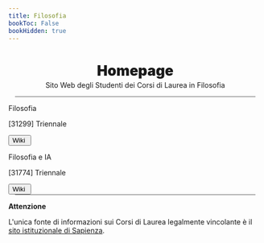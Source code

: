 ```yaml
---
title: Filosofia
bookToc: False
bookHidden: true
---
```


<h1 align="center" class="title_grad" style="font-weight: 900">Homepage</h1>

<p align="center" style="margin-top: -15px">Sito Web degli Studenti dei Corsi di Laurea in Filosofia</p>

<div style="width: 95%; height: 1px; background-color: #606060; margin-left: auto; margin-right: auto"></div>

<div class="home_evid">
    <div class="home_page centered_content_page" id="degree_choice_informatica">
        <p class="home_box_text_title degree_choice_box_text_title" id="home_enroll_text">Filosofia</p>
        <p class="home_box_text degree_choice_box_text">[31299] Triennale</p>
        <button class="explore_more" onclick="window.location.href = '/31299/'">Wiki&nbsp<i class="fa-solid fa-arrow-right"></i></button>
    </div>
    <div class="home_page centered_content_page" id="degree_choice_computer_science">
        <p class="home_box_text_title degree_choice_box_text_title" id="home_wiki_text">Filosofia e IA</p>
        <p class="home_box_text degree_choice_box_text">[31774] Triennale</p>
        <button class="explore_more" onclick="window.location.href = '/31774/'">Wiki&nbsp<i class="fa-solid fa-arrow-right"></i></button>
    </div>
</div>

<div style="width: 95%; height: 1px; background-color: #606060; margin-left: auto; margin-right: auto"></div>

<i class="fa-solid fa-triangle-exclamation" style="color: #FFD43B;"></i> **Attenzione**

L'unica fonte di informazioni sui Corsi di Laurea legalmente vincolante è il [sito istituzionale di Sapienza](https://corsidilaurea.uniroma1.it/).
